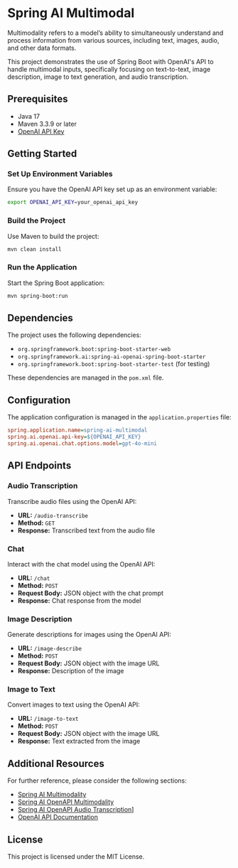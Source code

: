 # Spring AI Multimodal

Multimodality refers to a model’s ability to simultaneously understand and process information from various sources,
including text, images, audio, and other data formats.

This project demonstrates the use of Spring Boot with OpenAI's API to handle multimodal inputs, specifically focusing on
text-to-text, image description, image to text generation, and audio transcription.

## Prerequisites

- Java 17
- Maven 3.3.9 or later
- [OpenAI API Key](https://platform.openai.com/docs/overview)

## Getting Started

### Set Up Environment Variables

Ensure you have the OpenAI API key set up as an environment variable:

```sh
export OPENAI_API_KEY=your_openai_api_key
```

### Build the Project

Use Maven to build the project:

```sh
mvn clean install
```

### Run the Application

Start the Spring Boot application:

```sh
mvn spring-boot:run
```

## Dependencies

The project uses the following dependencies:

- `org.springframework.boot:spring-boot-starter-web`
- `org.springframework.ai:spring-ai-openai-spring-boot-starter`
- `org.springframework.boot:spring-boot-starter-test` (for testing)

These dependencies are managed in the `pom.xml` file.

## Configuration

The application configuration is managed in the `application.properties` file:

```ini
spring.application.name=spring-ai-multimodal
spring.ai.openai.api-key=${OPENAI_API_KEY}
spring.ai.openai.chat.options.model=gpt-4o-mini
```

## API Endpoints

### Audio Transcription

Transcribe audio files using the OpenAI API:

- **URL:** `/audio-transcribe`
- **Method:** `GET`
- **Response:** Transcribed text from the audio file

### Chat

Interact with the chat model using the OpenAI API:

- **URL:** `/chat`
- **Method:** `POST`
- **Request Body:** JSON object with the chat prompt
- **Response:** Chat response from the model

### Image Description

Generate descriptions for images using the OpenAI API:

- **URL:** `/image-describe`
- **Method:** `POST`
- **Request Body:** JSON object with the image URL
- **Response:** Description of the image

### Image to Text

Convert images to text using the OpenAI API:

- **URL:** `/image-to-text`
- **Method:** `POST`
- **Request Body:** JSON object with the image URL
- **Response:** Text extracted from the image

## Additional Resources

For further reference, please consider the following sections:

- [Spring AI Multimodality](https://docs.spring.io/spring-ai/reference/api/multimodality.html#_spring_ai_multimodality)
- [Spring AI OpenAPI Multimodality](https://docs.spring.io/spring-ai/reference/api/chat/openai-chat.html#_multimodal)
- [Spring AI OpenAPI Audio Transcription](https://docs.spring.io/spring-ai/reference/api/audio/transcriptions/openai-transcriptions.html)]
- [OpenAI API Documentation](https://docs.spring.io/spring-ai/reference/api/chat/openai-chat.html)

## License

This project is licensed under the MIT License.